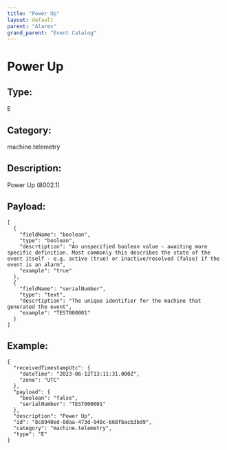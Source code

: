```yaml
---
title: "Power Up"
layout: default
parent: "Alarms"
grand_parent: "Event Catalog"
---
```


# Power Up

## Type:

E

## Category:

machine.telemetry

## Description: 

Power Up (8002.1)

## Payload:

```
[
  {
    "fieldName": "boolean",
    "type": "boolean",
    "descrtiption": "An unspecified boolean value - awaiting more specific definition. Most commonly this describes the state of the event itself - e.g. active (true) or inactive/resolved (false) if the event is an alarm",
    "example": "true"
  },
  {
    "fieldName": "serialNumber",
    "type": "text",
    "descrtiption": "The unique identifier for the machine that generated the event",
    "example": "TEST000001"
  }
]
```

## Example:

```
{
  "receivedTimestampUtc": {
    "dateTime": "2023-06-12T13:11:31.000Z",
    "zone": "UTC"
  },
  "payload": {
    "boolean": "false",
    "serialNumber": "TEST000001"
  },
  "description": "Power Up",
  "id": "8c8940ed-0daa-473d-948c-668fbacb3bd9",
  "category": "machine.telemetry",
  "type": "E"
}
```

